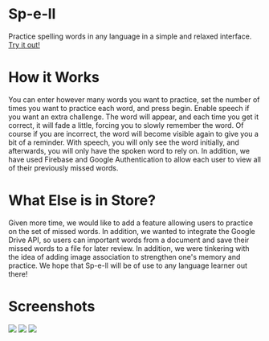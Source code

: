 # Sp-e-ll
Practice spelling words in any language in a simple and relaxed interface. 
[Try it out!](http://spell.paperplane.io)
# How it Works
You can enter however many words you want to practice, set the number of times you want to practice each word, and press begin. Enable speech if you want an extra challenge. The word will appear, and each time you get it correct, it will fade a little, forcing you to slowly remember the word. Of course if you are incorrect, the word will become visible again to give you a bit of a reminder. 
With speech, you will only see the word initially, and afterwards, you will only have the spoken word to rely on.
In addition, we have used Firebase and Google Authentication to allow each user to view all of their previously missed words.
# What Else is in Store?
Given more time, we would like to add a feature allowing users to practice on the set of missed words. In addition, we wanted to integrate the Google Drive API, so users can important words from a document and save their missed words to a file for later review. In addition, we were tinkering with the idea of adding image association to strengthen one's memory and practice. 
We hope that Sp-e-ll will be of use to any language learner out there!
# Screenshots
![](https://user-images.githubusercontent.com/9341911/47967781-1b7ed780-e016-11e8-9b22-ecd878a10c48.png)
![](https://user-images.githubusercontent.com/9341911/47967783-1faaf500-e016-11e8-80bb-d23ac4ad10e4.png)
![](https://user-images.githubusercontent.com/9341911/47967782-1d489b00-e016-11e8-9187-da90ac11737e.png)
